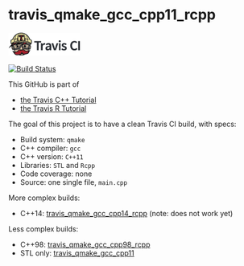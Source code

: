 # travis_qmake_gcc_cpp11_rcpp

[![Travis CI logo](TravisCI.png)](https://travis-ci.org)

[![Build Status](https://travis-ci.org/richelbilderbeek/travis_qmake_gcc_cpp11_rcpp.svg?branch=master)](https://travis-ci.org/richelbilderbeek/travis_qmake_gcc_cpp11_rcpp)

This GitHub is part of 
 * [the Travis C++ Tutorial](https://github.com/richelbilderbeek/travis_cpp_tutorial)
 * [the Travis R Tutorial](https://github.com/richelbilderbeek/travis_r_tutorial)

The goal of this project is to have a clean Travis CI build, with specs:
 * Build system: `qmake`
 * C++ compiler: `gcc`
 * C++ version: `C++11`
 * Libraries: `STL` and `Rcpp`
 * Code coverage: none
 * Source: one single file, `main.cpp`

More complex builds:
 * C++14: [travis_qmake_gcc_cpp14_rcpp](https://www.github.com/richelbilderbeek/travis_qmake_gcc_cpp14_rcpp) (note: does not work yet)

Less complex builds:
 * C++98: [travis_qmake_gcc_cpp98_rcpp](https://www.github.com/richelbilderbeek/travis_qmake_gcc_cpp98_rcpp)
 * STL only: [travis_qmake_gcc_cpp11](https://www.github.com/richelbilderbeek/travis_qmake_gcc_cpp11)

